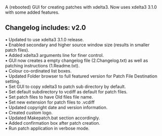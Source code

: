 A (rebooted) GUI for creating patches with xdelta3. Now uses xdelta3 3.1.0 with some added features.

Changelog includes:
v2.0
--------
• Updated to use xdelta3 3.1.0 release.</br>
• Enabled secondary and higher source window size (results in smaller patch files).</br>
• Added xdelta3 arguments line for finer control. </br>
• GUI now creates a empty changelog file (2.Changelog.txt) as well as patching instructions (1.Readme.txt).</br>
• Colour co-ordinated list boxes. </br>
• Updated Folder browser to full featured version for Patch File Destination setting.</br>
• Set GUI to copy xdelta3 to patch sub directory by default.</br>
• Set default subdirectory to vcdiff as default for patch files.</br>
• Set patch files to have Old files file name.</br>
• Set new extension for patch files to .vcdiff</br>
• Updated copyright date and version information.</br>
• Created custom logo.</br>
• Updated Makepatch.bat section accordingly.</br>
• Added confirmation box after patch creation.</br>
• Run patch application in verbose mode.</br>
